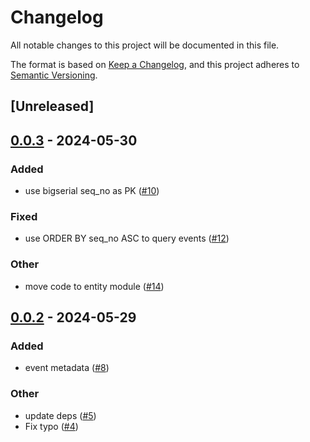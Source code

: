 # Changelog
All notable changes to this project will be documented in this file.

The format is based on [Keep a Changelog](https://keepachangelog.com/en/1.0.0/),
and this project adheres to [Semantic Versioning](https://semver.org/spec/v2.0.0.html).

## [Unreleased]

## [0.0.3](https://github.com/hseeberger/evented/compare/v0.0.2...v0.0.3) - 2024-05-30

### Added
- use bigserial seq_no as PK ([#10](https://github.com/hseeberger/evented/pull/10))

### Fixed
- use ORDER BY seq_no ASC to query events ([#12](https://github.com/hseeberger/evented/pull/12))

### Other
- move code to entity module ([#14](https://github.com/hseeberger/evented/pull/14))

## [0.0.2](https://github.com/hseeberger/evented/compare/v0.0.1...v0.0.2) - 2024-05-29

### Added
- event metadata ([#8](https://github.com/hseeberger/evented/pull/8))

### Other
- update deps ([#5](https://github.com/hseeberger/evented/pull/5))
- Fix typo ([#4](https://github.com/hseeberger/evented/pull/4))
